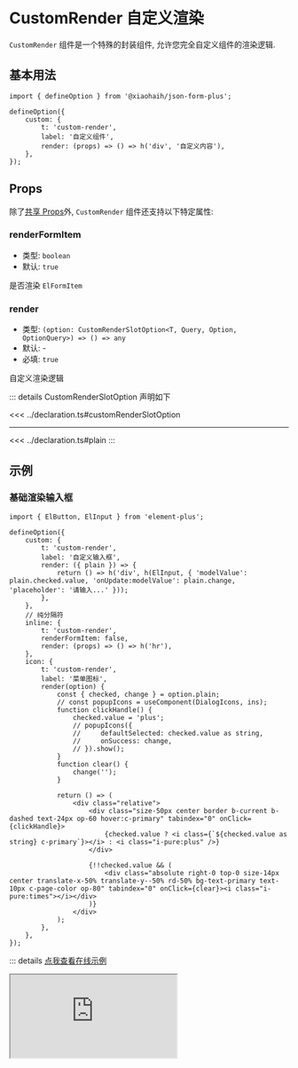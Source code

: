 # CustomRender 自定义渲染

`CustomRender` 组件是一个特殊的封装组件, 允许您完全自定义组件的渲染逻辑.

## 基本用法

```tsx
import { defineOption } from '@xiaohaih/json-form-plus';

defineOption({
    custom: {
        t: 'custom-render',
        label: '自定义组件',
        render: (props) => () => h('div', '自定义内容'),
    },
});
```

## Props

除了[共享 Props](../shares/share-props.md)外, `CustomRender` 组件还支持以下特定属性:

### renderFormItem

- 类型: `boolean`
- 默认: `true`

是否渲染 `ElFormItem`

### render

- 类型: `(option: CustomRenderSlotOption<T, Query, Option, OptionQuery>) => () => any`
- 默认: -
- 必填: `true`

自定义渲染逻辑

::: details CustomRenderSlotOption 声明如下

<<< ../declaration.ts#customRenderSlotOption

---

<<< ../declaration.ts#plain
:::

## 示例

<script setup>
import Iframe from '../../vue-components/iframe.vue';
</script>

### 基础渲染输入框

```tsx
import { ElButton, ElInput } from 'element-plus';

defineOption({
    custom: {
        t: 'custom-render',
        label: '自定义输入框',
        render: ({ plain }) => {
            return () => h('div', h(ElInput, { 'modelValue': plain.checked.value, 'onUpdate:modelValue': plain.change, 'placeholder': '请输入...' }));
        },
    },
    // 纯分隔符
    inline: {
        t: 'custom-render',
        renderFormItem: false,
        render: (props) => () => h('hr'),
    },
    icon: {
        t: 'custom-render',
        label: '菜单图标',
        render(option) {
            const { checked, change } = option.plain;
            // const popupIcons = useComponent(DialogIcons, ins);
            function clickHandle() {
                checked.value = 'plus';
                // popupIcons({
                //     defaultSelected: checked.value as string,
                //     onSuccess: change,
                // }).show();
            }
            function clear() {
                change('');
            }

            return () => (
                <div class="relative">
                    <div class="size-50px center border b-current b-dashed text-24px op-60 hover:c-primary" tabindex="0" onClick={clickHandle}>
                        {checked.value ? <i class={`${checked.value as string} c-primary`}></i> : <i class="i-pure:plus" />}
                    </div>

                    {!!checked.value && (
                        <div class="absolute right-0 top-0 size-14px center translate-x-50% translate-y--50% rd-50% bg-text-primary text-10px c-page-color op-80" tabindex="0" onClick={clear}><i class="i-pure:times"></i></div>
                    )}
                </div>
            );
        },
    },
});
```

::: details [点我查看在线示例](https://code.juejin.cn/pen/7545061415170605110)

<Iframe src="https://code.juejin.cn/pen/7545061415170605110" />
:::

## 注意事项

1. CustomRender 组件允许您完全控制渲染逻辑
2. 通过 `props.plain.checked.value` 访问当前值
3. 通过 `props.plain.change()` 更新数据
4. 可以通过 `renderFormItem` 控制是否渲染表单项
5. 可以渲染任何 Vue 组件或 HTML 元素
6. 可以处理任何用户交互事件
